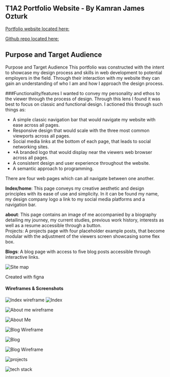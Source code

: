 ## T1A2 Portfolio Website - By Kamran James Ozturk

[Portfolio website located here:](https://github.com/KamranJames/Portfolio.git)

[Github repo located here:](https://github.com/KamranJames/Portfolio.git)

## Purpose and Target Audience
Purpose and Target Audience
This portfolio was constructed with the intent to showcase my design process and skills in web development to potential employers in the field.
Through their interaction with my website they can gain an understanding of who I am and how I approach the design process. 

###Functionality/features
I wanted to convey my personality and ethos to the viewer through the process of design. Through this lens I found it was best to focus on classic and functional design. I actioned this through such things as: 
* A simple classic navigation bar that would navigate my website with ease across all pages.
* Responsive design that would scale with the three most common viewports across all pages.
* Social media links at the bottom of each page, that leads to social networking sites.
* *A branded logo that would display near the viewers web browser across all pages.
* A consistent design and user experience throughout the website.
* A semantic approach to programming.

There are four web pages which can all navigate between one another.

**Index/home**: This page conveys my creative aesthetic and design principles with its ease of use and simplicity. In it can be found my name, my design company logo a link to my social media platforms and a navigation bar.  

**about**: This page contains an image of me accompanied by a biography detailing my journey, my current studies, previous work history, interests as well as a resume accessible through a button.  
Projects: A projects page with four placeholder example posts, that become modular with the adjustment of the viewers screen showcasing some flex box.

**Blogs**: A blog page with access to five blog posts accessible through interactive links.


![Site map](site-map.png)

Created with figna


#### **Wireframes & Screenshots**
![Index wireframe](index-wireframes.png)
![Index](home-page.png)

![About me wireframe](about-me-wireframe.png)

![About Me](about-me.png)

![Blog Wireframe](blog-wireframe.png)

![Blog](blog.png)

![Blog Wireframe](projects-wireframe.png)

![projects](projects.png)

![tech stack](tech-stack.png)